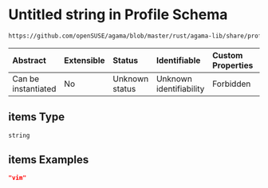 # Untitled string in Profile Schema

```txt
https://github.com/openSUSE/agama/blob/master/rust/agama-lib/share/profile.schema.json#/properties/software/properties/packages/items
```



| Abstract            | Extensible | Status         | Identifiable            | Custom Properties | Additional Properties | Access Restrictions | Defined In                                                          |
| :------------------ | :--------- | :------------- | :---------------------- | :---------------- | :-------------------- | :------------------ | :------------------------------------------------------------------ |
| Can be instantiated | No         | Unknown status | Unknown identifiability | Forbidden         | Allowed               | none                | [profile.schema.json\*](profile.schema.json "open original schema") |

## items Type

`string`

## items Examples

```json
"vim"
```
